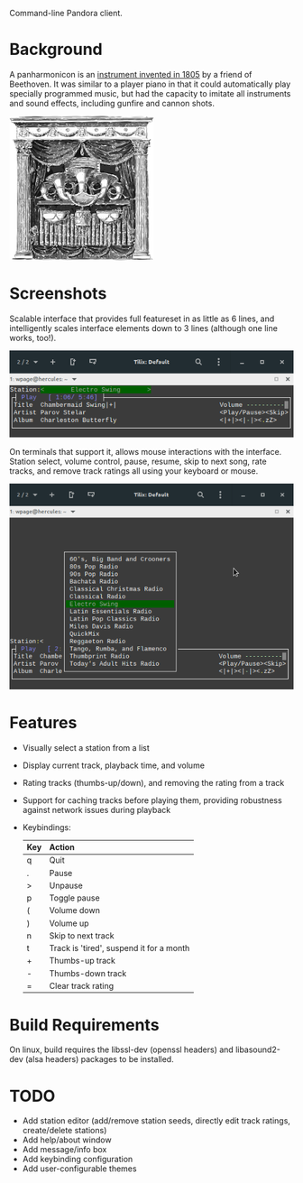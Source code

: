 Command-line Pandora client.

# Background

A panharmonicon is an [instrument invented in 1805](https://en.wikipedia.org/wiki/Panharmonicon)
by a friend of Beethoven.  It was similar to a player piano in that it could automatically play
specially programmed music, but had the capacity to imitate all instruments and sound effects,
including gunfire and cannon shots.

<img src="https://raw.githubusercontent.com/compenguy/panharmonicon/master/assets/panharmonicon.png" width="256" height="256" alt="Johann Nepomuk Mälzel's Panharmonicon" title="Johann Nepomuk Mälzel's Panharmonicon">

# Screenshots

Scalable interface that provides full featureset in as little as 6 lines, and
intelligently scales interface elements down to 3 lines (although one line
works, too!).

![panharmonicon compact interface](assets/panharmonicon_mini_screenshot.png?raw=true "Compact interface")

On terminals that support it, allows mouse interactions with the interface.
Station select, volume control, pause, resume, skip to next song, rate tracks,
and remove track ratings all using your keyboard or mouse.

![panharmonicon mouse control](assets/panharmonicon_mouse_screenshot.png?raw=true "Mouse control")


# Features
* Visually select a station from a list
* Display current track, playback time, and volume
* Rating tracks (thumbs-up/down), and removing the rating from a track
* Support for caching tracks before playing them, providing robustness against network issues during playback
* Keybindings:

  | Key | Action |
  | --- | ------ |
  | q | Quit |
  | . | Pause |
  | > | Unpause |
  | p | Toggle pause |
  | ( | Volume down |
  | ) | Volume up |
  | n | Skip to next track |
  | t | Track is 'tired', suspend it for a month |
  | + | Thumbs-up track |
  | - | Thumbs-down track |
  | = | Clear track rating |

# Build Requirements

On linux, build requires the libssl-dev (openssl headers) and libasound2-dev (alsa headers) packages to be installed.

# TODO
* Add station editor (add/remove station seeds, directly edit track ratings, create/delete stations)
* Add help/about window
* Add message/info box
* Add keybinding configuration
* Add user-configurable themes
